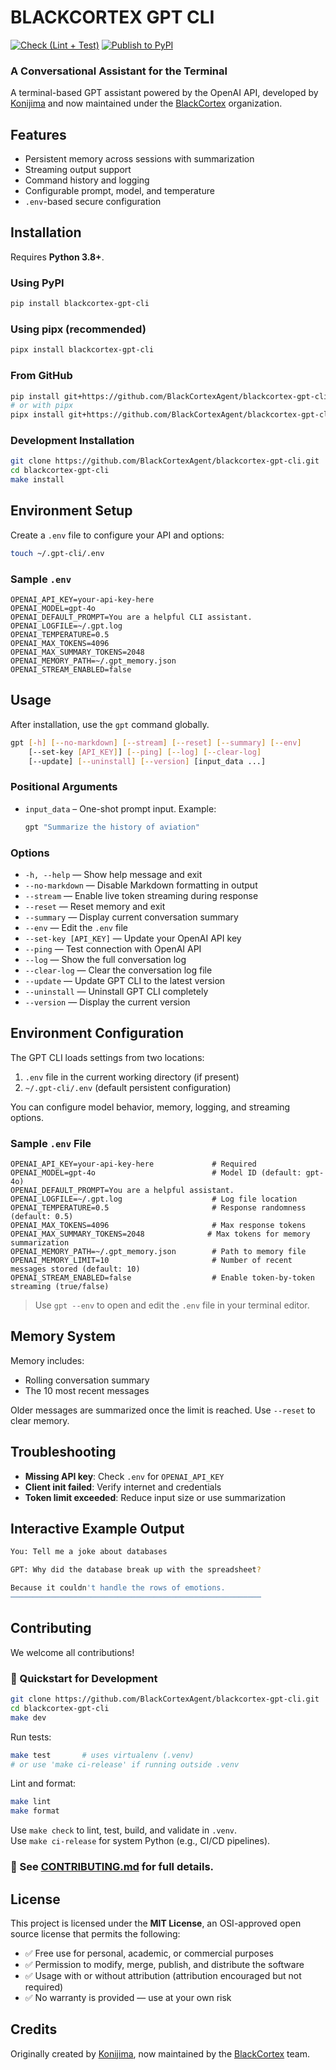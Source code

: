 # BLACKCORTEX GPT CLI

[![Check (Lint + Test)](https://github.com/BlackCortexAgent/blackcortex-gpt-cli/actions/workflows/check.yml/badge.svg)](https://github.com/BlackCortexAgent/blackcortex-gpt-cli/actions/workflows/check.yml)
[![Publish to PyPI](https://github.com/BlackCortexAgent/blackcortex-gpt-cli/actions/workflows/publish.yml/badge.svg)](https://github.com/BlackCortexAgent/blackcortex-gpt-cli/actions/workflows/publish.yml)

### A Conversational Assistant for the Terminal

A terminal-based GPT assistant powered by the OpenAI API, developed by [Konijima](https://github.com/Konijima) and now maintained under the [BlackCortex](https://github.com/BlackCortexAgent/) organization.

## Features

- Persistent memory across sessions with summarization
- Streaming output support
- Command history and logging
- Configurable prompt, model, and temperature
- `.env`-based secure configuration

## Installation

Requires **Python 3.8+**.

### Using PyPI

```bash
pip install blackcortex-gpt-cli
```

### Using pipx (recommended)

```bash
pipx install blackcortex-gpt-cli
```

### From GitHub

```bash
pip install git+https://github.com/BlackCortexAgent/blackcortex-gpt-cli.git
# or with pipx
pipx install git+https://github.com/BlackCortexAgent/blackcortex-gpt-cli.git
```

### Development Installation

```bash
git clone https://github.com/BlackCortexAgent/blackcortex-gpt-cli.git
cd blackcortex-gpt-cli
make install
```

## Environment Setup

Create a `.env` file to configure your API and options:

```bash
touch ~/.gpt-cli/.env
```

### Sample `.env`

```env
OPENAI_API_KEY=your-api-key-here
OPENAI_MODEL=gpt-4o
OPENAI_DEFAULT_PROMPT=You are a helpful CLI assistant.
OPENAI_LOGFILE=~/.gpt.log
OPENAI_TEMPERATURE=0.5
OPENAI_MAX_TOKENS=4096
OPENAI_MAX_SUMMARY_TOKENS=2048
OPENAI_MEMORY_PATH=~/.gpt_memory.json
OPENAI_STREAM_ENABLED=false
```

## Usage

After installation, use the `gpt` command globally.

```bash
gpt [-h] [--no-markdown] [--stream] [--reset] [--summary] [--env]
    [--set-key [API_KEY]] [--ping] [--log] [--clear-log]
    [--update] [--uninstall] [--version] [input_data ...]
```

### Positional Arguments

- `input_data` – One-shot prompt input. Example:
  ```bash
  gpt "Summarize the history of aviation"
  ```

### Options

- `-h, --help` — Show help message and exit
- `--no-markdown` — Disable Markdown formatting in output
- `--stream` — Enable live token streaming during response
- `--reset` — Reset memory and exit
- `--summary` — Display current conversation summary
- `--env` — Edit the `.env` file
- `--set-key [API_KEY]` — Update your OpenAI API key
- `--ping` — Test connection with OpenAI API
- `--log` — Show the full conversation log
- `--clear-log` — Clear the conversation log file
- `--update` — Update GPT CLI to the latest version
- `--uninstall` — Uninstall GPT CLI completely
- `--version` — Display the current version

## Environment Configuration

The GPT CLI loads settings from two locations:

1. `.env` file in the current working directory (if present)
2. `~/.gpt-cli/.env` (default persistent configuration)

You can configure model behavior, memory, logging, and streaming options.

### Sample `.env` File

```env
OPENAI_API_KEY=your-api-key-here             # Required
OPENAI_MODEL=gpt-4o                          # Model ID (default: gpt-4o)
OPENAI_DEFAULT_PROMPT=You are a helpful assistant.
OPENAI_LOGFILE=~/.gpt.log                    # Log file location
OPENAI_TEMPERATURE=0.5                       # Response randomness (default: 0.5)
OPENAI_MAX_TOKENS=4096                       # Max response tokens
OPENAI_MAX_SUMMARY_TOKENS=2048              # Max tokens for memory summarization
OPENAI_MEMORY_PATH=~/.gpt_memory.json        # Path to memory file
OPENAI_MEMORY_LIMIT=10                       # Number of recent messages stored (default: 10)
OPENAI_STREAM_ENABLED=false                  # Enable token-by-token streaming (true/false)
```

> Use `gpt --env` to open and edit the `.env` file in your terminal editor.

## Memory System

Memory includes:

- Rolling conversation summary
- The 10 most recent messages

Older messages are summarized once the limit is reached. Use `--reset` to clear memory.

## Troubleshooting

- **Missing API key**: Check `.env` for `OPENAI_API_KEY`
- **Client init failed**: Verify internet and credentials
- **Token limit exceeded**: Reduce input size or use summarization

## Interactive Example Output

```bash
You: Tell me a joke about databases

GPT: Why did the database break up with the spreadsheet?

Because it couldn't handle the rows of emotions.
────────────────────────────────────────────────────────
```

## Contributing

We welcome all contributions!

### 🚀 Quickstart for Development

```bash
git clone https://github.com/BlackCortexAgent/blackcortex-gpt-cli.git
cd blackcortex-gpt-cli
make dev
```

Run tests:

```bash
make test       # uses virtualenv (.venv)
# or use 'make ci-release' if running outside .venv
```

Lint and format:

```bash
make lint
make format
```

Use `make check` to lint, test, build, and validate in `.venv`.  
Use `make ci-release` for system Python (e.g., CI/CD pipelines).

### 📄 See [CONTRIBUTING.md](CONTRIBUTING.md) for full details.

## License

This project is licensed under the **MIT License**, an OSI-approved open source license that permits the following:

- ✅ Free use for personal, academic, or commercial purposes
- ✅ Permission to modify, merge, publish, and distribute the software
- ✅ Usage with or without attribution (attribution encouraged but not required)
- ✅ No warranty is provided — use at your own risk

## Credits

Originally created by [Konijima](https://github.com/Konijima), now maintained by the [BlackCortex](https://blackcortex.net/) team.
